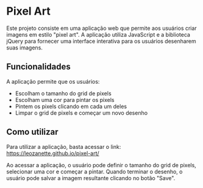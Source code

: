 # Pixel Art

Este projeto consiste em uma aplicação web que permite aos usuários criar imagens em estilo "pixel art". A aplicação utiliza JavaScript e a biblioteca jQuery para fornecer uma interface interativa para os usuários desenharem suas imagens.

## Funcionalidades

A aplicação permite que os usuários:

- Escolham o tamanho do grid de pixels
- Escolham uma cor para pintar os pixels
- Pintem os pixels clicando em cada um deles
- Limpar o grid de pixels e começar um novo desenho

## Como utilizar

Para utilizar a aplicação, basta acessar o link: https://leozanette.github.io/pixel-art/

Ao acessar a aplicação, o usuário pode definir o tamanho do grid de pixels, selecionar uma cor e começar a pintar. Quando terminar o desenho, o usuário pode salvar a imagem resultante clicando no botão "Save".
